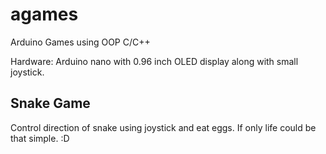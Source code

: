 # agames
Arduino Games using OOP C/C++ 

Hardware:
  Arduino nano with 0.96 inch OLED display along with small joystick.

## Snake Game
Control direction of snake using joystick and eat eggs. If only life could be that simple. :D
